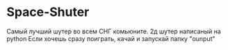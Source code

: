 # Space-Shuter
Самый лучший шутер во всем СНГ комьюните. 2д шутер написаный на python
Если хочешь сразу поиграть, качай и запускай папку "ounput"
